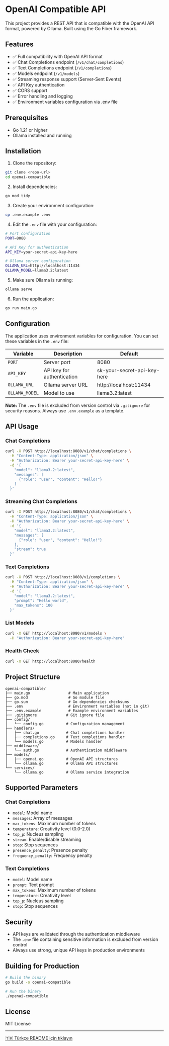 # OpenAI Compatible API

This project provides a REST API that is compatible with the OpenAI API format, powered by Ollama. Built using the Go Fiber framework.

## Features

- ✅ Full compatibility with OpenAI API format
- ✅ Chat Completions endpoint (`/v1/chat/completions`)
- ✅ Text Completions endpoint (`/v1/completions`)
- ✅ Models endpoint (`/v1/models`)
- ✅ Streaming response support (Server-Sent Events)
- ✅ API Key authentication
- ✅ CORS support
- ✅ Error handling and logging
- ✅ Environment variables configuration via .env file

## Prerequisites

- Go 1.21 or higher
- Ollama installed and running

## Installation

1. Clone the repository:
```bash
git clone <repo-url>
cd openai-compatible
```

2. Install dependencies:
```bash
go mod tidy
```

3. Create your environment configuration:
```bash
cp .env.example .env
```

4. Edit the `.env` file with your configuration:
```bash
# Port configuration
PORT=8080

# API Key for authentication
API_KEY=your-secret-api-key-here

# Ollama server configuration
OLLAMA_URL=http://localhost:11434
OLLAMA_MODEL=llama3.2:latest
```

5. Make sure Ollama is running:
```bash
ollama serve
```

6. Run the application:
```bash
go run main.go
```

## Configuration

The application uses environment variables for configuration. You can set these variables in the `.env` file:

| Variable | Description | Default |
|----------|-------------|---------|
| `PORT` | Server port | 8080 |
| `API_KEY` | API key for authentication | sk-your-secret-api-key-here |
| `OLLAMA_URL` | Ollama server URL | http://localhost:11434 |
| `OLLAMA_MODEL` | Model to use | llama3.2:latest |

**Note:** The `.env` file is excluded from version control via `.gitignore` for security reasons. Always use `.env.example` as a template.

## API Usage

### Chat Completions

```bash
curl -X POST http://localhost:8080/v1/chat/completions \
  -H "Content-Type: application/json" \
  -H "Authorization: Bearer your-secret-api-key-here" \
  -d '{
    "model": "llama3.2:latest",
    "messages": [
      {"role": "user", "content": "Hello!"}
    ]
  }'
```

### Streaming Chat Completions

```bash
curl -X POST http://localhost:8080/v1/chat/completions \
  -H "Content-Type: application/json" \
  -H "Authorization: Bearer your-secret-api-key-here" \
  -d '{
    "model": "llama3.2:latest",
    "messages": [
      {"role": "user", "content": "Hello!"}
    ],
    "stream": true
  }'
```

### Text Completions

```bash
curl -X POST http://localhost:8080/v1/completions \
  -H "Content-Type: application/json" \
  -H "Authorization: Bearer your-secret-api-key-here" \
  -d '{
    "model": "llama3.2:latest",
    "prompt": "Hello world",
    "max_tokens": 100
  }'
```

### List Models

```bash
curl -X GET http://localhost:8080/v1/models \
  -H "Authorization: Bearer your-secret-api-key-here"
```

### Health Check

```bash
curl -X GET http://localhost:8080/health
```

## Project Structure

```
openai-compatible/
├── main.go                 # Main application
├── go.mod                  # Go module file
├── go.sum                  # Go dependencies checksums
├── .env                    # Environment variables (not in git)
├── .env.example            # Example environment variables
├── .gitignore             # Git ignore file
├── config/
│   └── config.go          # Configuration management
├── handlers/
│   ├── chat.go            # Chat completions handler
│   ├── completions.go     # Text completions handler
│   └── models.go          # Models handler
├── middleware/
│   └── auth.go            # Authentication middleware
├── models/
│   ├── openai.go          # OpenAI API structures
│   └── ollama.go          # Ollama API structures
└── services/
    └── ollama.go          # Ollama service integration
```

## Supported Parameters

### Chat Completions
- `model`: Model name
- `messages`: Array of messages
- `max_tokens`: Maximum number of tokens
- `temperature`: Creativity level (0.0-2.0)
- `top_p`: Nucleus sampling
- `stream`: Enable/disable streaming
- `stop`: Stop sequences
- `presence_penalty`: Presence penalty
- `frequency_penalty`: Frequency penalty

### Text Completions
- `model`: Model name
- `prompt`: Text prompt
- `max_tokens`: Maximum number of tokens
- `temperature`: Creativity level
- `top_p`: Nucleus sampling
- `stop`: Stop sequences

## Security

- API keys are validated through the authentication middleware
- The `.env` file containing sensitive information is excluded from version control
- Always use strong, unique API keys in production environments

## Building for Production

```bash
# Build the binary
go build -o openai-compatible

# Run the binary
./openai-compatible
```

## License

MIT License

---

[🇹🇷 Türkçe README için tıklayın](README.tr.md)
